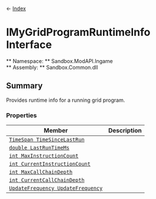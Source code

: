 ← [Index](index.md)
# IMyGridProgramRuntimeInfo Interface
** Namespace: ** Sandbox.ModAPI.Ingame  
** Assembly: ** Sandbox.Common.dll  
## Summary
Provides runtime info for a running grid program.
### Properties
|Member|Description|
|---|---|
|[`TimeSpan TimeSinceLastRun`](Sandbox.ModAPI.Ingame.TimeSinceLastRun.md)||
|[`double LastRunTimeMs`](Sandbox.ModAPI.Ingame.LastRunTimeMs.md)||
|[`int MaxInstructionCount`](Sandbox.ModAPI.Ingame.MaxInstructionCount.md)||
|[`int CurrentInstructionCount`](Sandbox.ModAPI.Ingame.CurrentInstructionCount.md)||
|[`int MaxCallChainDepth`](Sandbox.ModAPI.Ingame.MaxCallChainDepth.md)||
|[`int CurrentCallChainDepth`](Sandbox.ModAPI.Ingame.CurrentCallChainDepth.md)||
|[`UpdateFrequency UpdateFrequency`](Sandbox.ModAPI.Ingame.UpdateFrequency.md)||
